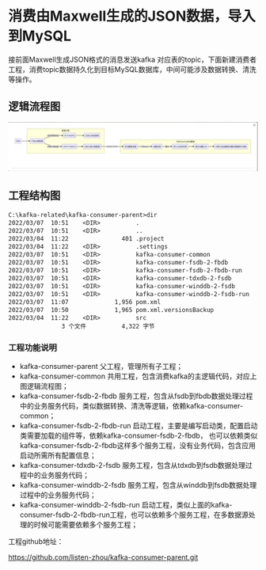 # 消费由Maxwell生成的JSON数据，导入到MySQL

接前面Maxwell生成JSON格式的消息发送kafka 对应表的topic，下面新建消费者工程，消费topic数据持久化到目标MySQL数据库，中间可能涉及数据转换、清洗等操作。

## 逻辑流程图

![image-20220311155022234](../../Images/Chart/kafka-consumer.jpg)

## 工程结构图

```shell
C:\kafka-related\kafka-consumer-parent>dir
2022/03/07  10:51    <DIR>          .
2022/03/07  10:51    <DIR>          ..
2022/03/04  11:22               401 .project
2022/03/04  11:22    <DIR>          .settings
2022/03/07  10:51    <DIR>          kafka-consumer-common
2022/03/07  10:51    <DIR>          kafka-consumer-fsdb-2-fbdb
2022/03/07  10:51    <DIR>          kafka-consumer-fsdb-2-fbdb-run
2022/03/07  10:51    <DIR>          kafka-consumer-tdxdb-2-fsdb
2022/03/07  10:51    <DIR>          kafka-consumer-winddb-2-fsdb
2022/03/07  10:51    <DIR>          kafka-consumer-winddb-2-fsdb-run
2022/03/07  11:07             1,956 pom.xml
2022/03/07  10:50             1,965 pom.xml.versionsBackup
2022/03/04  11:22    <DIR>          src
               3 个文件          4,322 字节                     
```

### 工程功能说明

- kafka-consumer-parent 父工程，管理所有子工程；
- kafka-consumer-common 共用工程，包含消费kafka的主逻辑代码，对应上图逻辑流程图；
- kafka-consumer-fsdb-2-fbdb 服务工程，包含从fsdb到fbdb数据处理过程中的业务服务代码，类似数据转换、清洗等逻辑，依赖kafka-consumer-common；
- kafka-consumer-fsdb-2-fbdb-run 启动工程，主要是编写启动类，配置启动类需要加载的组件等，依赖kafka-consumer-fsdb-2-fbdb， 也可以依赖类似kafka-consumer-fsdb-2-fbdb这样多个服务工程，没有业务代码，包含应用启动所需所有配置信息；
- kafka-consumer-tdxdb-2-fsdb 服务工程，包含从tdxdb到fsdb数据处理过程中的业务服务代码；
- kafka-consumer-winddb-2-fsdb 服务工程，包含从winddb到fsdb数据处理过程中的业务服务代码；
- kafka-consumer-winddb-2-fsdb-run 启动工程，类似上面的kafka-consumer-fsdb-2-fbdb-run工程，也可以依赖多个服务工程，在多数据源处理的时候可能需要依赖多个服务工程；

工程github地址：

https://github.com/listen-zhou/kafka-consumer-parent.git
